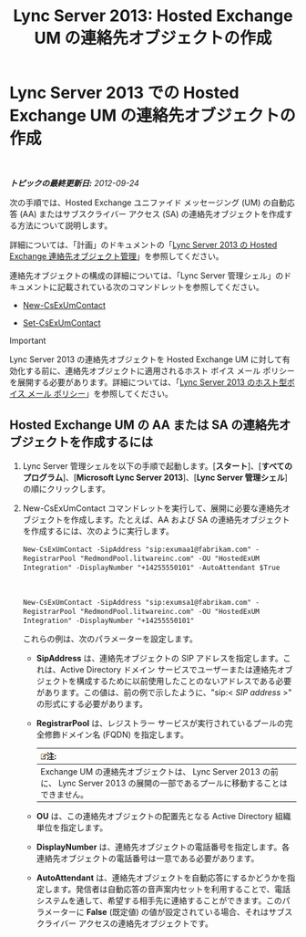﻿---
title: 'Lync Server 2013: Hosted Exchange UM の連絡先オブジェクトの作成'
TOCTitle: Hosted Exchange UM の連絡先オブジェクトの作成
ms:assetid: a39be52f-488a-4523-ad5f-ce1f0d681959
ms:mtpsurl: https://technet.microsoft.com/ja-jp/library/Gg412765(v=OCS.15)
ms:contentKeyID: 48273160
ms.date: 05/19/2016
mtps_version: v=OCS.15
ms.translationtype: HT
---

# Lync Server 2013 での Hosted Exchange UM の連絡先オブジェクトの作成

 

_**トピックの最終更新日:** 2012-09-24_

次の手順では、Hosted Exchange ユニファイド メッセージング (UM) の自動応答 (AA) またはサブスクライバー アクセス (SA) の連絡先オブジェクトを作成する方法について説明します。

詳細については、「計画」のドキュメントの「[Lync Server 2013 の Hosted Exchange 連絡先オブジェクト管理](lync-server-2013-hosted-exchange-contact-object-management.md)」を参照してください。

連絡先オブジェクトの構成の詳細については、「Lync Server 管理シェル」のドキュメントに記載されている次のコマンドレットを参照してください。

  - [New-CsExUmContact](new-csexumcontact.md)

  - [Set-CsExUmContact](set-csexumcontact.md)


> [!IMPORTANT]
> Lync Server 2013 の連絡先オブジェクトを Hosted Exchange UM に対して有効化する前に、連絡先オブジェクトに適用されるホスト ボイス メール ポリシーを展開する必要があります。詳細については、「<A href="lync-server-2013-hosted-voice-mail-policies.md">Lync Server 2013 のホスト型ボイス メール ポリシー</A>」を参照してください。



## Hosted Exchange UM の AA または SA の連絡先オブジェクトを作成するには

1.  Lync Server 管理シェルを以下の手順で起動します。\[**スタート**\]、\[**すべてのプログラム**\]、\[**Microsoft Lync Server 2013**\]、\[**Lync Server 管理シェル**\] の順にクリックします。

2.  New-CsExUmContact コマンドレットを実行して、展開に必要な連絡先オブジェクトを作成します。たとえば、AA および SA の連絡先オブジェクトを作成するには、次のように実行します。
    
        New-CsExUmContact -SipAddress "sip:exumaa1@fabrikam.com" -RegistrarPool "RedmondPool.litwareinc.com" -OU "HostedExUM Integration" -DisplayNumber "+14255550101" -AutoAttendant $True

       &nbsp;
    
        New-CsExUmContact -SipAddress "sip:exumsa1@fabrikam.com" -RegistrarPool "RedmondPool.litwareinc.com" -OU "HostedExUM Integration" -DisplayNumber "+14255550101"
    
    これらの例は、次のパラメーターを設定します。
    
      - **SipAddress** は、連絡先オブジェクトの SIP アドレスを指定します。これは、Active Directory ドメイン サービスでユーザーまたは連絡先オブジェクトを構成するために以前使用したことのないアドレスである必要があります。この値は、前の例で示したように、"sip:\< *SIP address* \>" の形式にする必要があります。
    
      - **RegistrarPool** は、レジストラー サービスが実行されているプールの完全修飾ドメイン名 (FQDN) を指定します。
        
        <table>
        <thead>
        <tr class="header">
        <th><img src="images/Gg412781.note(OCS.15).gif" title="note" alt="note" />注:</th>
        </tr>
        </thead>
        <tbody>
        <tr class="odd">
        <td>Exchange UM の連絡先オブジェクトは、 Lync Server 2013 の前に、 Lync Server 2013 の展開の一部であるプールに移動することはできません。</td>
        </tr>
        </tbody>
        </table>
    
      - **OU** は、この連絡先オブジェクトの配置先となる Active Directory 組織単位を指定します。
    
      - **DisplayNumber** は、連絡先オブジェクトの電話番号を指定します。各連絡先オブジェクトの電話番号は一意である必要があります。
    
      - **AutoAttendant** は、連絡先オブジェクトを自動応答にするかどうかを指定します。発信者は自動応答の音声案内セットを利用することで、電話システムを通して、希望する相手先に連絡することができます。このパラメーターに **False** (既定値) の値が設定されている場合、それはサブスクライバー アクセスの連絡先オブジェクトです。

